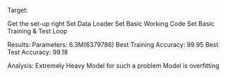 Target:

Get the set-up right
Set Data Loader
Set Basic Working Code
Set Basic Training  & Test Loop

Results:
Parameters: 6.3M(6379786)
Best Training Accuracy: 99.95
Best Test Accuracy: 99.18

Analysis:
Extremely Heavy Model for such a problem
Model is overfitting

